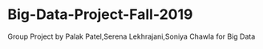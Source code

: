 # Big-Data-Project-Fall-2019
Group Project by Palak Patel,Serena Lekhrajani,Soniya Chawla for Big Data
